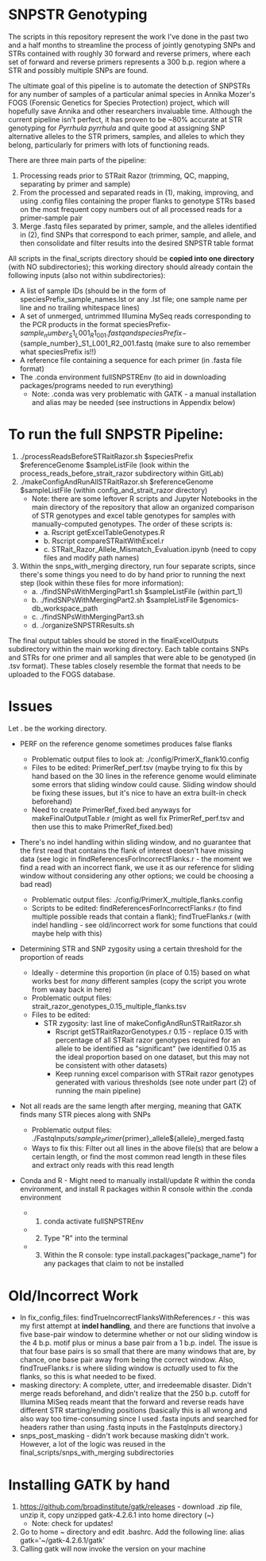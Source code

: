 # SNPSTR Genotyping

The scripts in this repository represent the work I've done in the past two and a half months to streamline the process of jointly genotyping SNPs and STRs contained with roughly 30 forward and reverse primers, where each set of forward and reverse primers represents a 300 b.p. region where a STR and possibly multiple SNPs are found.

The ultimate goal of this pipeline is to automate the detection of SNPSTRs for any number of samples of a particular animal species in Annika Mozer's FOGS (Forensic Genetics for Species Protection) project, which will hopefully save Annika and other researchers invaluable time. Although the current pipeline isn't perfect, it has proven to be ~80% accurate at STR genotyping for *Pyrrhula pyrrhula* and quite good at assigning SNP alternative alleles to the STR primers, samples, and alleles to which they belong, particularly for primers with lots of functioning reads. 

There are three main parts of the pipeline:
1. Processing reads prior to STRait Razor (trimming, QC, mapping, separating by primer and sample)
2. From the processed and separated reads in (1), making, improving, and using .config files containing the proper flanks to genotype STRs based on the most frequent copy numbers out of all processed reads for a primer-sample pair
3. Merge .fastq files separated by primer, sample, and the alleles identified in (2), find SNPs that correspond to each primer, sample, and allele, and then consolidate and filter results into the desired SNPSTR table format

All scripts in the final_scripts directory should be **copied into one directory** (with NO subdirectories); this working directory should already contain the following inputs (also not within subdirectories):
* A list of sample IDs (should be in the form of speciesPrefix_sample_names.lst or any .lst file; one sample name per line and no trailing whitespace lines)
* A set of unmerged, untrimmed Illumina MySeq reads corresponding to the PCR products in the format speciesPrefix-${sample_number}_S1_L001_R1_001.fastq and speciesPrefix-${sample_number}_S1_L001_R2_001.fastq (make sure to also remember what speciesPrefix is!!)
* A reference file containing a sequence for each primer (in .fasta file format)
* The .conda environment fullSNPSTREnv (to aid in downloading packages/programs needed to run everything)
    * Note: .conda was very problematic with GATK - a manual installation and alias may be needed (see instructions in Appendix below)


# To run the full SNPSTR Pipeline:
1. ./processReadsBeforeSTRaitRazor.sh $speciesPrefix $referenceGenome $sampleListFile (look within the process_reads_before_strait_razor subdirectory within GitLab)
2. ./makeConfigAndRunAllSTRaitRazor.sh $referenceGenome $sampleListFile (within config_and_strait_razor directory)
    * Note: there are some leftover R scripts and Jupyter Notebooks in the main directory of the repository that allow an organized comparison of STR genotypes and excel table genotypes for samples with manually-computed genotypes. The order of these scripts is:
        * a. Rscript getExcelTableGenotypes.R
        * b. Rscript compareSTRaitWithExcel.r
        * c. STRait_Razor_Allele_Mismatch_Evaluation.ipynb (need to copy files and modify path names)
3. Within the snps_with_merging directory, run four separate scripts, since there's some things you need to do by hand prior to running the next step (look within these files for more information):
    * a. ./findSNPsWithMergingPart1.sh $sampleListFile (within part_1)
    * b. ./findSNPsWithMergingPart2.sh $sampleListFile $genomics-db_workspace_path
    * c.  ./findSNPsWithMergingPart3.sh
    * d. ./organizeSNPSTRResults.sh

The final output tables should be stored in the finalExcelOutputs subdirectory within the main working directory. Each table contains SNPs and STRs for one primer and all samples that were able to be genotyped (in .tsv format). These tables closely resemble the format that needs to be uploaded to the FOGS database.

# Issues

Let . be the working directory.

* PERF on the reference genome sometimes produces false flanks
    * Problematic output files to look at: ./config/PrimerX_flank10.config
    * Files to be edited: PrimerRef_perf.tsv (maybe trying to fix this by hand based on the 30 lines in the reference genome would eliminate some errors that sliding window could cause. Sliding window should be fixing these issues, but it's nice to have an extra built-in check beforehand)
    * Need to create PrimerRef_fixed.bed anyways for makeFinalOutputTable.r (might as well fix PrimerRef_perf.tsv and then use this to make PrimerRef_fixed.bed)

* There's no indel handling within sliding window, and no guarantee that the first read that contains the flank of interest doesn't have missing data (see logic in findReferencesForIncorrectFlanks.r - the moment we find a read with an incorrect flank, we use it as our reference for sliding window without considering any other options; we could be choosing a bad read)
    * Problematic output files: ./config/PrimerX_multiple_flanks.config
    * Scripts to be edited: findReferencesForIncorrectFlanks.r (to find multiple possible reads that contain a flank); findTrueFlanks.r (with indel handling - see old/incorrect work for some functions that could maybe help with this)
    
* Determining STR and SNP zygosity using a certain threshold for the proportion of reads
    * Ideally - determine this proportion (in place of 0.15) based on what works best for *many* different samples (copy the script you wrote from waay back in here)
    * Problematic output files: strait_razor_genotypes_0.15_multiple_flanks.tsv
    * Files to be edited: 
        * STR zygosity: last line of makeConfigAndRunSTRaitRazor.sh
            * Rscript getSTRaitRazorGenotypes.r 0.15 - replace 0.15 with percentage of all STRait razor genotypes required for an allele to be identified as "significant" (we identified 0.15 as the ideal proportion based on one dataset, but this may not be consistent with other datasets)
            * Keep running excel comparison with STRait razor genotypes generated with various thresholds (see note under part (2) of running the main pipeline)


* Not all reads are the same length after merging, meaning that GATK finds many STR pieces along with SNPs
    * Problematic output files: ./FastqInputs/${sample}_Primer${primer}_allele${allele}_merged.fastq
    * Ways to fix this: Filter out all lines in the above file(s) that are below a certain length, or find the most common read length in these files and extract only reads with this read length 

* Conda and R - Might need to manually install/update R within the conda environment, and install R packages within R console within the .conda environment
    * 1. conda activate fullSNPSTREnv
    * 2. Type "R" into the terminal
    * 3. Within the R console: type install.packages("package_name") for any packages that claim to not be installed


# Old/Incorrect Work
* In fix_config_files: findTrueIncorrectFlanksWithReferences.r	- this was my first attempt at **indel handling**, and there are functions that involve a five base-pair window to determine whether or not our sliding window is the 4 b.p. motif plus or minus a base pair from a 1 b.p. indel. The issue is that four base pairs is so small that there are many windows that are, by chance, one base pair away from being the correct window. Also, findTrueFlanks.r is where sliding window is *actually* used to fix the flanks, so this is what needed to be fixed.
* masking directory: A complete, utter, and irredeemable disaster. Didn't merge reads beforehand, and didn't realize that the 250 b.p. cutoff for Illumina MiSeq reads meant that the forward and reverse reads have different STR starting/ending positions (basically this is all wrong and also way too time-consuming since I used .fasta inputs and searched for headers rather than using .fastq inputs in the FastqInputs directory.)
* snps_post_masking - didn't work because masking didn't work. However, a lot of the logic was reused in the final_scripts/snps_with_merging subdirectories

# Installing GATK by hand
1. https://github.com/broadinstitute/gatk/releases - download .zip file, unzip it, copy unzipped gatk-4.2.6.1 into home directory (~) 
    * Note: check for updates!
2. Go to home ~ directory and edit .bashrc. Add the following line: alias gatk='~/gatk-4.2.6.1/gatk'
3. Calling gatk will now invoke the version on your machine

